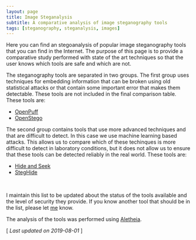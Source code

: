 ```yaml
---
layout: page
title: Image Steganalysis
subtitle: A comparative analysis of image steganography tools
tags: [steganography, steganalysis, images]
---
```




Here you can find an stegoanalysis of popular image steganography tools that you can find in the Internet. The purpose of this page is to provide a comparative study performed with state of the art techniques so that the user knows which tools are safe and which are not.

The steganography tools are separated in two groups. The first group uses techniques for embedding information that can be broken using old statistical attacks or that contain some important error that makes them detectable. These tools are not included in the final comparison table. These tools are:

- [OpenPuff](image-steganalysis/openpuff)
- [OpenStego](image-steganalysis/openstego)

The second group contains tools that use more advanced techniques and that are difficult to detect. In this case we use machine learning based attacks. This allows us to compare which of these techinques is more difficult to detect in laboratory conditions, but it does not allow us to ensure that these tools can be detected reliably in the real world. These tools are:

- [Hide and Seek](#hide-and-seek)
- [StegHide](#steghide)
<br>



I maintain this list to be updated about the status of the tools available and the level of security they provide. If you know another tool that should be in the list, please let [me](http://daniellerch.me) know. 

The analysis of the tools was performed using [Aletheia](https://github.com/daniellerch/aletheia).

[ *Last updated on 2019-08-01* ]




